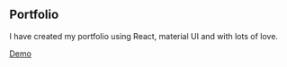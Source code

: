 ## Portfolio

I have created my portfolio using React, material UI and with lots of love. 

[Demo](https://yashportfolio7.netlify.app/)
